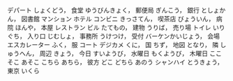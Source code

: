 デパート
しょくどう， 食堂
ゆうびんきょく， 郵便局
ぎんこう， 銀行
としょかん， 図書館
マンション
ホテル
コンビニ
きっさてん， 喫茶店
びょういん， 病院
ほんや， 本屋
レストラン
ビル
たてもの， 建物
うりば， 売り場
トイレ
いりぐち， 入り口
じむしょ， 事務所
うけつけ， 受付
バーケンかいじょう， 会場
エスカレーター
ふく， 服
コート
デジカメ
くに， 国
ちず， 地図
となり， 隣
しゅうへん， 周辺
きょう， 今日
すいようび， 水曜日
もくようび， 木曜日
ここ
そこ
あそこ
こちら
あちら， 彼方
どこ
どちら
あのう
シャンハイ
とうきょう， 東京
いくら
